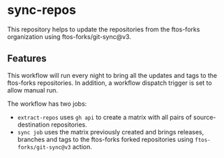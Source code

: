 # sync-repos

This repository helps to update the repositories from the ftos-forks organization using ftos-forks/git-sync@v3.

## Features
This workflow will run every night to bring all the updates and tags to the ftos-forks repositories. In addition, a workflow dispatch trigger is set to allow manual run. 

The workflow has two jobs:
- `extract-repos` uses `gh api` to create a matrix with all pairs of source-destination repositories.
- `sync job` uses the matrix previously created and brings releases, branches and tags to the ftos-forks forked repositories using `ftos-forks/git-sync@v3` action.
